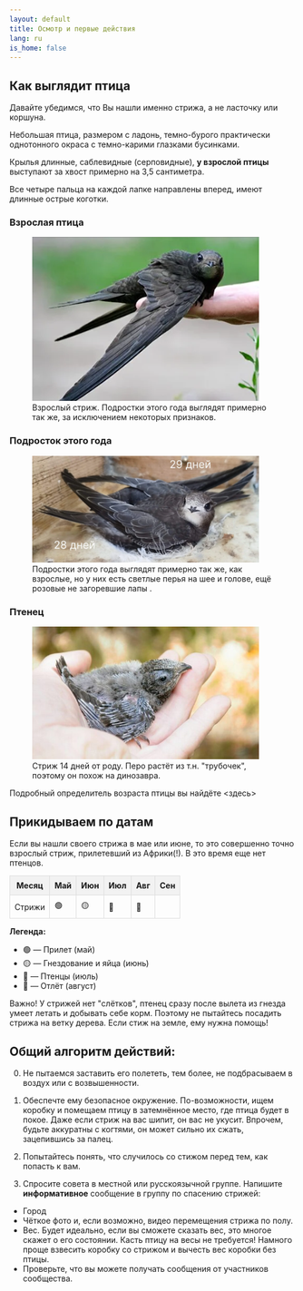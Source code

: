 ```yaml
---
layout: default
title: Осмотр и первые действия
lang: ru
is_home: false
---
```


## Как выглядит птица

Давайте убедимся, что Вы нашли именно стрижа, а не ласточку или коршуна.

Небольшая птица, размером с ладонь, темно-бурого практически однотонного окраса с темно-карими глазками бусинками.

Крылья длинные, саблевидные (серповидные), <b>у взрослой птицы</b> выступают за хвост примерно на 3,5 сантиметра.

Все четыре пальца на каждой лапке направлены вперед, имеют длинные острые коготки. 

### Взрослая птица
<figure>
  <img src="../assets/images/adult_swift.webp" alt="Взрослый стриж" width="400">
  <figcaption>Взрослый стриж. Подростки этого года выглядят примерно так же, за исключением некоторых признаков.</figcaption>
</figure>

### Подросток этого года
<figure>
  <img src="../assets/images/timeline_day_28__29.webp" alt="Взрослый стриж" width="400">
  <figcaption>Подростки этого года выглядят примерно так же, как взрослые, но у них есть светлые перья на шее и голове, ещё розовые не загоревшие лапы .</figcaption>
</figure>

### Птенец
<figure>
  <img src="../assets/images/swift_14days.jpg" alt="14 day Swift" width="400">
  <figcaption>Стриж 14 дней от роду. Перо растёт из т.н. "трубочек", поэтому он похож на динозавра.</figcaption>
</figure>

Подробный определитель возраста птицы вы найдёте <здесь>

## Прикидываем по датам 
Если вы нашли своего стрижа в мае или июне, то это совершенно точно взрослый стриж, прилетевший из Африки(!). В это время еще нет птенцов.


<table style="border-collapse: collapse; width: 100%;">
  <tr style="background-color: #f2f2f2;">
    <th style="border: 1px solid #ddd; padding: 8px;">Месяц</th>
    <th style="border: 1px solid #ddd; padding: 8px;">Май</th>
    <th style="border: 1px solid #ddd; padding: 8px;">Июн</th>
    <th style="border: 1px solid #ddd; padding: 8px;">Июл</th>
    <th style="border: 1px solid #ddd; padding: 8px;">Авг</th>
    <th style="border: 1px solid #ddd; padding: 8px;">Сен</th>
  </tr>
  <tr>
    <td style="border: 1px solid #ddd; padding: 8px;">Стрижи</td>
    <td style="border: 1px solid #ddd; padding: 8px;">🟢</td>
    <td style="border: 1px solid #ddd; padding: 8px;">🟡</td>
    <td style="border: 1px solid #ddd; padding: 8px;">🐣</td>
    <td style="border: 1px solid #ddd; padding: 8px;">🔴</td>
    <td style="border: 1px solid #ddd; padding: 8px;"></td>
  </tr>
</table>

**Легенда:**

- 🟢 — Прилет (май)  
- 🟡 — Гнездование и яйца (июнь)  
- 🐣 — Птенцы (июль)  
- 🔴 — Отлёт (август)


Важно!
У стрижей нет "слётков", птенец сразу после вылета из гнезда умеет летать и добывать себе корм.
Поэтому не пытайтесь посадить стрижа на ветку дерева. Если стиж на земле, ему нужна помощь!

## Общий алгоритм действий:

0) Не пытаемся заставить его полететь, тем более, не подбрасываем в воздух или с возвышенности.

1) Обеспечте ему безопасное окружение.
По-возможности, ищем коробку и помещаем птицу в затемнённое место, где птица будет в покое.
Даже если стриж на вас шипит, он вас не укусит. Впрочем, будьте аккуратны с когтями, он может сильно их сжать, зацепившись за палец.

2) Попытайтесь понять, что случилось со стижом перед тем, как попасть к вам.

3) Спросите совета в местной или русскоязычной группе.
Напишите <b>информативное</b> сообщение в группу по спасению стрижей:
* Город
* Чёткое фото и, если возможно, видео перемещения стрижа по полу.
* Вес. Будет идеально, если вы сможете сказать вес, это многое скажет о его состоянии.
Касть птицу на весы не требуется!
Намного проще взвесить коробку со стрижом и вычесть вес коробки без птицы.
* Проверьте, что вы можете получать сообщения от участников сообщества.

